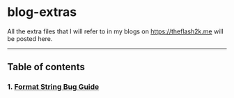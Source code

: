 # blog-extras

All the extra files that I will refer to in my blogs on https://theflash2k.me will be posted here.

---

## Table of contents

### 1. [Format String Bug Guide](https://www.theflash2k.me/blog/ctf-techs/fsb-guide)
